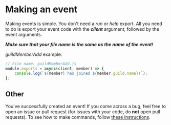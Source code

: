 # Making an event
Making events is simple. You don't need a *run* or *help* export.
All you need to do is export your event code with the ***client*** argument, followed by the event arguments.

***Make sure that your file name is the same as the name of the event!***

*guildMemberAdd* example:
```javascript
// File name: guildMemberAdd.js
module.exports = async(client, member) => {
    console.log(`${member} has joined ${member.guild.name}!`);
};
```

## Other
You've successfully created an event! If you come across a bug, feel free to open an issue or pull request (for issues with your code, do **not** open pull requests).
To see how to make commands, follow [these instructions](https://github.com/aanthr0/djs-template/blob/main/docs/making_a_command.md).